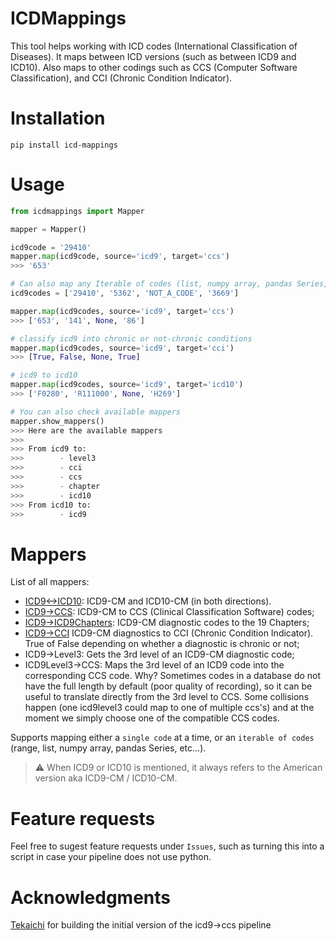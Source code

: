 # ICDMappings
This tool helps working with ICD codes (International Classification of Diseases). It maps between ICD versions (such as between ICD9 and ICD10). Also maps to other codings such as CCS (Computer Software Classification), and CCI (Chronic Condition Indicator).

# Installation

`pip install icd-mappings`

# Usage

```python
from icdmappings import Mapper

mapper = Mapper()

icd9code = '29410'
mapper.map(icd9code, source='icd9', target='ccs')
>>> '653'

# Can also map any Iterable of codes (list, numpy array, pandas Series, you name it)
icd9codes = ['29410', '5362', 'NOT_A_CODE', '3669']

mapper.map(icd9codes, source='icd9', target='ccs')
>>> ['653', '141', None, '86']

# classify icd9 into chronic or not-chronic conditions
mapper.map(icd9codes, source='icd9', target='cci')
>>> [True, False, None, True]

# icd9 to icd10
mapper.map(icd9codes, source='icd9', target='icd10')
>>> ['F0280', 'R111000', None, 'H269']

# You can also check available mappers
mapper.show_mappers()
>>> Here are the available mappers
>>>
>>> From icd9 to:
>>>        - level3
>>>        - cci
>>>        - ccs
>>>        - chapter
>>>        - icd10
>>> From icd10 to:
>>>        - icd9
```

# Mappers

List of all mappers:
- [ICD9<->ICD10](https://www.nber.org/research/data/icd-9-cm-and-icd-10-cm-and-icd-10-pcs-crosswalk-or-general-equivalence-mappings): ICD9-CM and ICD10-CM (in both directions).
- [ICD9->CCS](): ICD9-CM to CCS (Clinical Classification Software) codes;
- [ICD9->ICD9Chapters](https://icd.codes/icd9cm): ICD9-CM diagnostic codes to the 19 Chapters;
- [ICD9->CCI](https://www.hcup-us.ahrq.gov/toolssoftware/chronic/chronic.jsp) ICD9-CM diagnostics to CCI (Chronic Condition Indicator). True of False depending on whether a diagnostic is chronic or not;
- ICD9->Level3: Gets the 3rd level of an ICD9-CM diagnostic code;
- ICD9Level3->CCS: Maps the 3rd level of an ICD9 code into the corresponding CCS code. Why? Sometimes codes in a database do not have the full length by default (poor quality of recording), so it can be useful to translate directly from the 3rd level to CCS. Some collisions happen (one icd9level3 could map to one of multiple ccs's) and at the moment we simply choose one of the compatible CCS codes.


Supports mapping either a `single code` at a time, or an `iterable of codes` (range, list, numpy array, pandas Series, etc...).


> :warning: When ICD9 or ICD10 is mentioned, it always refers to the American version aka ICD9-CM / ICD10-CM.

# Feature requests

Feel free to sugest feature requests under `Issues`, such as turning this into a script in case your pipeline does not use python.


# Acknowledgments

[Tekaichi](https://github.com/Tekaichi) for building the initial version of the icd9->ccs pipeline
